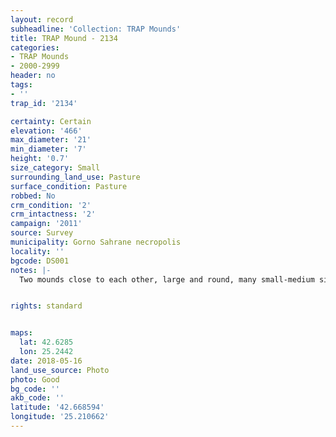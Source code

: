 ```yaml
---
layout: record
subheadline: 'Collection: TRAP Mounds'
title: TRAP Mound - 2134
categories:
- TRAP Mounds
- 2000-2999
header: no
tags:
- ''
trap_id: '2134'

certainty: Certain
elevation: '466'
max_diameter: '21'
min_diameter: '7'
height: '0.7'
size_category: Small
surrounding_land_use: Pasture
surface_condition: Pasture
robbed: No
crm_condition: '2'
crm_intactness: '2'
campaign: '2011'
source: Survey
municipality: Gorno Sahrane necropolis
locality: ''
bgcode: DS001
notes: |-
  Two mounds close to each other, large and round, many small-medium sized stones on top, some vegetation.


rights: standard


maps:
  lat: 42.6285
  lon: 25.2442
date: 2018-05-16
land_use_source: Photo
photo: Good
bg_code: ''
akb_code: ''
latitude: '42.668594'
longitude: '25.210662'
---
```

